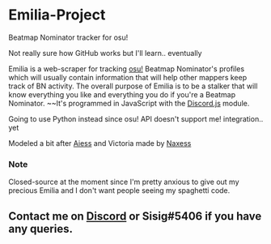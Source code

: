 # Emilia-Project
Beatmap Nominator tracker for osu! 

Not really sure how GitHub works but I'll learn.. eventually

Emilia is a web-scraper for tracking [osu!](osu.ppy.sh) Beatmap Nominator's profiles which will usually contain information that will help
other mappers keep track of BN activity. The overall purpose of Emilia is to be a stalker that will know everything you like and 
everything you do if you're a Beatmap Nominator. ~~It's programmed in JavaScript with the [Discord.js](https://discord.js.org/#/) module.

Going to use Python instead since osu! API doesn't support me! integration.. yet

Modeled a bit after [Aiess](https://github.com/Naxesss/Aiess) and Victoria made by [Naxess](https://github.com/Naxesss)

### Note
Closed-source at the moment since I'm pretty anxious to give out my precious Emilia and I don't want people seeing my spaghetti code.

## Contact me on [Discord](https://discord.gg/r8mTuVm) or Sisig#5406 if you have any queries.
